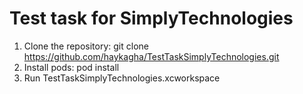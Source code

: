 # Test task for SimplyTechnologies

1. Clone the repository:
   git clone https://github.com/haykagha/TestTaskSimplyTechnologies.git
2. Install pods:
   pod install
3. Run TestTaskSimplyTechnologies.xcworkspace
